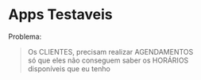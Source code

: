 # Apps Testaveis

Problema:

> Os CLIENTES, precisam realizar AGENDAMENTOS <br>
  só que eles não conseguem saber os HORÁRIOS <br>
  disponíveis que eu tenho
